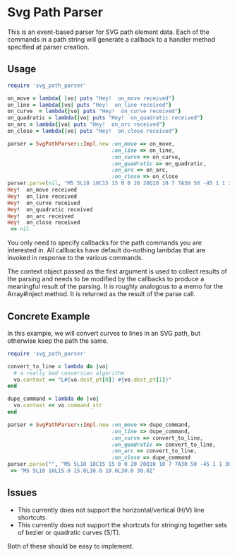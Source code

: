 # Svg Path Parser
This is an event-based parser for SVG path element data.  Each of the commands
in a path string will generate a callback to a handler method specified at
parser creation.

## Usage
```ruby
require 'svg_path_parser'

on_move = lambda{ |vo| puts "Hey!  on_move received"}
on_line = lambda{|vo| puts "Hey!  on_line received"}
on_curve  = lambda{|vo| puts "Hey!  on_curve received"}
on_quadratic = lambda{|vo| puts "Hey!  on_quadratic received"}
on_arc = lambda{|vo| puts "Hey!  on_arc received"}
on_close = lambda{|vo| puts "Hey!  on_close received"}

parser = SvgPathParser::Impl.new :on_move => on_move,
                                 :on_line => on_line,
                                 :on_curve => on_curve,
                                 :on_quadratic => on_quadratic,
                                 :on_arc => on_arc,
                                 :on_close => on_close
parser.parse(nil, "M5 5L10 10C15 15 0 0 20 20Q10 10 7 7A30 50 -45 1 1 30 30Z")
Hey!  on_move received
Hey!  on_line received
Hey!  on_curve received
Hey!  on_quadratic received
Hey!  on_arc received
Hey!  on_close received
 => nil
```

You only need to specify callbacks for the path commands you are interested in.
All callbacks have default do-nothing lambdas that are invoked in response to
the various commands.

The context object passed as the first argument is used to collect results of
the parsing and needs to be modified by the callbacks to produce a meaningful
result of the parsing.  It is roughly analogous to a memo for the Array#inject method.
It is returned as the result of the parse call.

## Concrete Example
In this example, we will convert curves to lines in an SVG path, but otherwise
keep the path the same.

```ruby
require 'svg_path_parser'

convert_to_line = lambda do |vo|
  # a really bad conversion algorithm
  vo.context << "L#{vo.dest_pt[0]} #{vo.dest_pt[1]}"
end

dupe_command = lambda do |vo|
  vo.context << vo.command_str
end

parser = SvgPathParser::Impl.new :on_move => dupe_command,
                                 :on_line => dupe_command,
                                 :on_curve => convert_to_line,
                                 :on_quadratic => convert_to_line,
                                 :on_arc => convert_to_line,
                                 :on_close => dupe_command
parser.parse("", "M5 5L10 10C15 15 0 0 20 20Q10 10 7 7A30 50 -45 1 1 30 30Z")
 => "M5 5L10 10L15.0 15.0L10.0 10.0L30.0 30.0Z"
```

## Issues
* This currently does not support the horizontal/vertical (H/V) line shortcuts.
* This currently does not support the shortcuts for stringing together sets of 
bezier or quadratic curves (S/T).

Both of these should be easy to implement.
